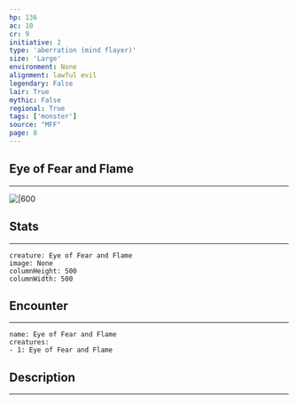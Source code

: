 ```yaml
---
hp: 136
ac: 10
cr: 9
initiative: 2
type: 'aberration (mind flayer)'    
size: 'Large'
environment: None
alignment: lawful evil
legendary: False
lair: True
mythic: False
regional: True
tags: ['monster']
source: "MFF"
page: 8
---
```


## Eye of Fear and Flame
---

![|600](D:/Program%20Files/5e.tools/img/bestiary/MFF/Eye%20of%20Fear%20and%20Flame.png)

## Stats
---

```statblock
creature: Eye of Fear and Flame
image: None
columnHeight: 500
columnWidth: 500
```

## Encounter
---

```encounter-table
name: Eye of Fear and Flame
creatures:
- 1: Eye of Fear and Flame
```

## Description
---




